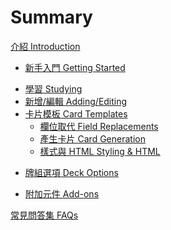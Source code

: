 # Summary

[介紹 Introduction](intro.md)

<!-- - [Background](background.md) -->
<!-- - [平台說明 Platform Notes](platform/intro.md)
  - [Windows](platform/windows/intro.md)
    - [Install & Upgrade](platform/windows/installing.md)
    - [Installation Issues](platform/windows/installation-issues.md)
    - [Startup Issues](platform/windows/startup-issues.md)
    - [Display Issues](platform/windows/display-issues.md)
    - [複製/貼上發生問題 Copy and Paste Issues](platform/windows/copy-and-paste.md)
    - [Text Size](platform/windows/text-size.md)
    - [Permission Problems](platform/windows/permission-problems.md)
  - [macOS](platform/mac/intro.md)
    - [Install & Upgrade](platform/mac/installing.md)
    - [Display Issues](platform/mac/display-issues.md)
  - [Linux](platform/linux/intro.md)
    - [Install & Upgrade](platform/linux/installing.md)
    - [Missing Libraries](platform/linux/missing-libraries.md)
    - [Display Issues](platform/linux/display-issues.md)
    - [Blank Main Window](platform/linux/blank-window.md)
    - [Linux Distro Packages](platform/linux/distro-packages.md)
    - [Incorrect GTK Theme](platform/linux/gtk-theme.md)
    - [Wayland](platform/linux/wayland.md)
    - [Input Methods](platform/linux/input-methods.md) -->
- [新手入門 Getting Started](getting-started.md)
<!-- - [取得協助 Getting Help](getting-help.md) -->
- [學習 Studying](studying.md)
- [新增/編輯 Adding/Editing](editing.md)
- [卡片模板 Card Templates](templates/intro.md)
  - [欄位取代 Field Replacements](templates/fields.md)
  - [產生卡片 Card Generation](templates/generation.md)
  - [樣式與 HTML Styling & HTML](templates/styling.md)
  <!-- - [Checks and Errors](templates/errors.md) -->
<!-- - [偏好設定 Preferences](preferences.md) -->
- [牌組選項 Deck Options](deck-options.md)
<!--- [Syncing with AnkiWeb](syncing.md)
- [設定檔 Profiles](profiles.md) -->
<!-- - [Browsing](browsing.md)
- [Filtered Decks](filtered-decks.md)
- [搜尋 Searching](searching.md)
- [Importing](importing/intro.md)
  - [Text Files](importing/text-files.md)
  - [Packaged Decks](importing/packaged-decks.md)
- [Exporting](exporting.md)
- [Backups](backups.md)
- [管理檔案 Managing Files](files.md)
- [統計資料 Statistics](stats.md)
- [媒體檔 Media](media.md)
- [Math & Symbols](math.md)
- [Leeches](leeches.md) -->
- [附加元件 Add-ons](addons.md)
<!-- - [Troubleshooting](troubleshooting.md)
- [Sync Server](sync-server.md)
- [Miscellaneous](misc.md)
- [詞彙對照表 Glossary](glossary.md) -->

<!-- [Contributing](contrib.md) -->
[常見問答集 FAQs](faqs.md)
<!-- [Resources](resources.md) -->
